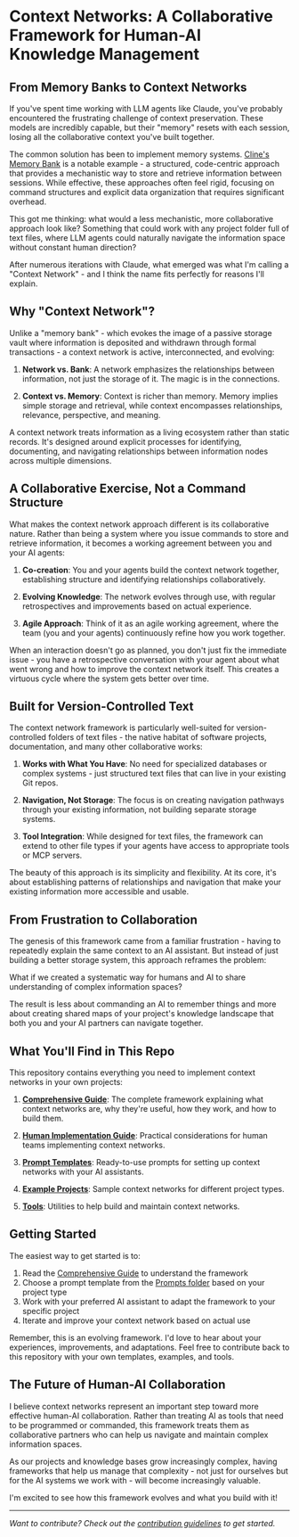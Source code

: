 # Context Networks: A Collaborative Framework for Human-AI Knowledge Management

## From Memory Banks to Context Networks

If you've spent time working with LLM agents like Claude, you've probably encountered the frustrating challenge of context preservation. These models are incredibly capable, but their "memory" resets with each session, losing all the collaborative context you've built together.

The common solution has been to implement memory systems. [Cline's Memory Bank](https://docs.cline.bot/improving-your-prompting-skills/cline-memory-bank) is a notable example - a structured, code-centric approach that provides a mechanistic way to store and retrieve information between sessions. While effective, these approaches often feel rigid, focusing on command structures and explicit data organization that requires significant overhead.

This got me thinking: what would a less mechanistic, more collaborative approach look like? Something that could work with any project folder full of text files, where LLM agents could naturally navigate the information space without constant human direction?

After numerous iterations with Claude, what emerged was what I'm calling a "Context Network" - and I think the name fits perfectly for reasons I'll explain.

## Why "Context Network"?

Unlike a "memory bank" - which evokes the image of a passive storage vault where information is deposited and withdrawn through formal transactions - a context network is active, interconnected, and evolving:

1. **Network vs. Bank**: A network emphasizes the relationships between information, not just the storage of it. The magic is in the connections.

2. **Context vs. Memory**: Context is richer than memory. Memory implies simple storage and retrieval, while context encompasses relationships, relevance, perspective, and meaning.

A context network treats information as a living ecosystem rather than static records. It's designed around explicit processes for identifying, documenting, and navigating relationships between information nodes across multiple dimensions.

## A Collaborative Exercise, Not a Command Structure

What makes the context network approach different is its collaborative nature. Rather than being a system where you issue commands to store and retrieve information, it becomes a working agreement between you and your AI agents:

1. **Co-creation**: You and your agents build the context network together, establishing structure and identifying relationships collaboratively.

2. **Evolving Knowledge**: The network evolves through use, with regular retrospectives and improvements based on actual experience.

3. **Agile Approach**: Think of it as an agile working agreement, where the team (you and your agents) continuously refine how you work together.

When an interaction doesn't go as planned, you don't just fix the immediate issue - you have a retrospective conversation with your agent about what went wrong and how to improve the context network itself. This creates a virtuous cycle where the system gets better over time.

## Built for Version-Controlled Text

The context network framework is particularly well-suited for version-controlled folders of text files - the native habitat of software projects, documentation, and many other collaborative works:

1. **Works with What You Have**: No need for specialized databases or complex systems - just structured text files that can live in your existing Git repos.

2. **Navigation, Not Storage**: The focus is on creating navigation pathways through your existing information, not building separate storage systems.

3. **Tool Integration**: While designed for text files, the framework can extend to other file types if your agents have access to appropriate tools or MCP servers.

The beauty of this approach is its simplicity and flexibility. At its core, it's about establishing patterns of relationships and navigation that make your existing information more accessible and usable.

## From Frustration to Collaboration

The genesis of this framework came from a familiar frustration - having to repeatedly explain the same context to an AI assistant. But instead of just building a better storage system, this approach reframes the problem:

What if we created a systematic way for humans and AI to share understanding of complex information spaces?

The result is less about commanding an AI to remember things and more about creating shared maps of your project's knowledge landscape that both you and your AI partners can navigate together.

## What You'll Find in This Repo

This repository contains everything you need to implement context networks in your own projects:

1. **[Comprehensive Guide](https://github.com/jwynia/context-networks/blob/main/core/comprehensive-context-network-guide.md)**: The complete framework explaining what context networks are, why they're useful, how they work, and how to build them.

2. **[Human Implementation Guide](https://github.com/jwynia/context-networks/blob/main/core/context-networks-for-humans.md)**: Practical considerations for human teams implementing context networks.

3. **[Prompt Templates](https://github.com/jwynia/context-networks/tree/main/prompts/)**: Ready-to-use prompts for setting up context networks with your AI assistants.

4. **[Example Projects](https://github.com/jwynia/context-networks/tree/main/example-networks/)**: Sample context networks for different project types.

5. **[Tools](https://github.com/jwynia/context-networks/tree/main/tools/)**: Utilities to help build and maintain context networks.

## Getting Started

The easiest way to get started is to:

1. Read the [Comprehensive Guide](https://github.com/jwynia/context-networks/blob/main/core/comprehensive-context-network-guide.md) to understand the framework
2. Choose a prompt template from the [Prompts folder](https://github.com/jwynia/context-networks/tree/main/prompts/) based on your project type
3. Work with your preferred AI assistant to adapt the framework to your specific project
4. Iterate and improve your context network based on actual use

Remember, this is an evolving framework. I'd love to hear about your experiences, improvements, and adaptations. Feel free to contribute back to this repository with your own templates, examples, and tools.

## The Future of Human-AI Collaboration

I believe context networks represent an important step toward more effective human-AI collaboration. Rather than treating AI as tools that need to be programmed or commanded, this framework treats them as collaborative partners who can help us navigate and maintain complex information spaces.

As our projects and knowledge bases grow increasingly complex, having frameworks that help us manage that complexity - not just for ourselves but for the AI systems we work with - will become increasingly valuable.

I'm excited to see how this framework evolves and what you build with it!

---

*Want to contribute? Check out the [contribution guidelines](https://github.com/jwynia/context-networks/blob/main/CONTRIBUTING.md) to get started.*
